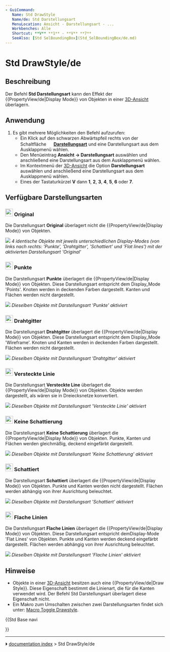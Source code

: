 ```yaml
---
- GuiCommand:
   Name: Std DrawStyle
   Name/de: Std Darstellungsart
   MenuLocation: Ansicht - Darstellungsart - ...
   Workbenches: Alle
   Shortcut: **V** **1** - **V** **7**
   SeeAlso: [Std SelBoundingBox](Std_SelBoundingBox/de.md)
---
```


# Std DrawStyle/de



## Beschreibung

Der Befehl **Std Darstellungsart** kann den Effekt der {{PropertyView/de|Display Mode}} von Objekten in einer [3D-Ansicht](3D_view.md) überlagern.



## Anwendung

1.  Es gibt mehrere Möglichkeiten den Befehl aufzurufen:
    -   Ein Klick auf den schwarzen Abwärtspfeil rechts von der Schaltfläche **<img src="images/Std_DrawStyleAsIs.svg" width=16px> [Darstellungsart](Std_DrawStyle/de.md)** und eine Darstellungsart aus dem Ausklappmenü wählen.
    -   Den Menüeintrag **Ansicht → Darstellungsart** auswählen und anschließend eine Darstellungsart aus dem Ausklappmenü wählen.
    -   Im Kontextmenü der [3D-Ansicht](3D_view/de.md) die Option **Darstellungsart** auswählen und anschließend eine Darstellungsart aus dem Ausklappmenü wählen.
    -   Eines der Tastaturkürzel **V** dann **1**, **2**, **3**, **4**, **5**, **6** oder **7**.



## Verfügbare Darstellungsarten 



### <img alt="" src=images/Std_DrawStyleAsIs.svg  style="width:24px;"> Original 

Die Darstellungsart **Original** überlagert nicht die {{PropertyView/de|Display Mode}} von Objekten.

![](images/Std_DrawStyleAsIs_example.png ) 
*4 identische Objekte mit jeweils unterschiedlichen Display-Modes (von links nach rechts: 'Punkte', 'Drahtgitter', 'Schattiert' und 'Flat lines') mit der aktivierten Darstellungsart 'Original'*



### <img alt="" src=images/Std_DrawStylePoints.svg  style="width:24px;"> Punkte 

Die Darstellungsart **Punkte** überlagert die {{PropertyView/de|Display Mode}} von Objekten. Diese Darstellungsart entspricht dem Display_Mode \'Points\'. Knoten werden in deckenden Farben dargestellt. Kanten und Flächen werden nicht dargestellt.

![](images/Std_DrawStylePoints_example.png ) 
*Dieselben Objekte mit Darstellungsart 'Punkte' aktiviert*



### <img alt="" src=images/Std_DrawStyleWireFrame.svg  style="width:24px;"> Drahtgitter 

Die Darstellungsart **Drahtgitter** überlagert die {{PropertyView/de|Display Mode}} von Objekten. Diese Darstellungsart entspricht dem Display_Mode \'Wireframe\'. Knoten und Kanten werden in deckenden Farben dargestellt. Flächen werden nicht dargestellt.

![](images/Std_DrawStyleWireframe_example.png ) 
*Dieselben Objekte mit Darstellungsart 'Drahtgitter' aktiviert*



### <img alt="" src=images/Std_DrawStyleHiddenLine.svg  style="width:24px;"> Versteckte Linie 

Die Darstellungsart **Versteckte Line** überlagert die {{PropertyView/de|Display Mode}} von Objekten. Objekte werden dargestellt, als wären sie in Dreiecksnetze konvertiert.

![](images/Std_DrawStyleHiddenLine_example.png ) 
*Dieselben Objekte mit Darstellungsart 'Versteckte Linie' aktiviert*



### <img alt="" src=images/Std_DrawStyleNoShading.svg  style="width:24px;"> Keine Schattierung 

Die Darstellungsart **Keine Schattierung** überlagert die {{PropertyView/de|Display Mode}} von Objekten. Punkte, Kanten und Flächen werden gleichmäßig, deckend eingefärbt dargestellt.

![](images/Std_DrawStyleNoShading_example.png ) 
*Dieselben Objekte mit Darstellungsart 'Keine Schattierung' aktiviert*



### <img alt="" src=images/Std_DrawStyleShaded.svg  style="width:24px;"> Schattiert 

Die Darstellungsart **Schattiert** überlagert die {{PropertyView/de|Display Mode}} von Objekten. Punkte und Kanten werden nicht dargestellt. Flächen werden abhängig von ihrer Ausrichtung beleuchtet.

![](images/Std_DrawStyleShaded_example.png ) 
*Dieselben Objekte mit Darstellungsart 'Schattiert' aktiviert*



### <img alt="" src=images/Std_DrawStyleFlatLines.svg  style="width:24px;"> Flache Linien 

Die Darstellungsart **Flache Linien** überlagert die {{PropertyView/de|Display Mode}} von Objekten. Diese Darstellungsart entspricht demDisplay-Mode \'Flat Lines\' von Objekten. Punkte und Kanten werden deckend eingefärbt dargestellt. Flächen werden abhängig von ihrer Ausrichtung beleuchtet.

![](images/Std_DrawStyleFlatLines_example.png ) 
*Dieselben Objekte mit Darstellungsart 'Flache Linien' aktiviert*



## Hinweise

-   Objekte in einer [3D-Ansicht](3D_view/de.md) besitzen auch eine {{PropertyView/de|Draw Style}}. Diese Eigenschaft bestimmt die Linienart, die für die Kanten verwendet wird. Der Befehl Std Darstellungsart überlagert diese Eigenschaft nicht.
-   Ein Makro zum Umschalten zwischen zwei Darstellungsarten findet sich unter: [Macro Toggle Drawstyle](Macro_Toggle_Drawstyle.md).





{{Std Base navi

}}



---
⏵ [documentation index](../README.md) > Std DrawStyle/de
